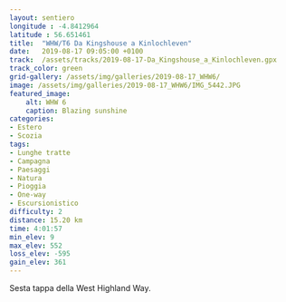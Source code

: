 ```yaml
---
layout: sentiero
longitude : -4.8412964
latitude : 56.651461
title:  "WHW/T6 Da Kingshouse a Kinlochleven"
date:   2019-08-17 09:05:00 +0100
track:  /assets/tracks/2019-08-17-Da_Kingshouse_a_Kinlochleven.gpx
track_color: green
grid-gallery: /assets/img/galleries/2019-08-17_WHW6/
image: /assets/img/galleries/2019-08-17_WHW6/IMG_5442.JPG
featured_image:
    alt: WHW 6
    caption: Blazing sunshine
categories:
- Estero
- Scozia
tags:
- Lunghe tratte
- Campagna
- Paesaggi
- Natura
- Pioggia
- One-way
- Escursionistico
difficulty: 2
distance: 15.20 km
time: 4:01:57
min_elev: 9
max_elev: 552
loss_elev: -595
gain_elev: 361
---
```


Sesta tappa della West Highland Way.
